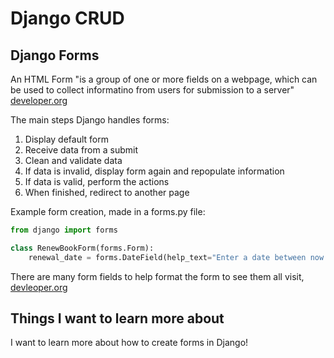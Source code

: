 # Django CRUD

## Django Forms

An HTML Form "is a group of one or more fields on a webpage, which can be used to collect informatino from users for submission to a server" [developer.org](https://developer.mozilla.org/en-US/docs/Learn/Server-side/Django/Forms)

The main steps Django handles forms:

1. Display default form
2. Receive data from a submit
3. Clean and validate data
4. If data is invalid, display form again and repopulate information
5. If data is valid, perform the actions
6. When finished, redirect to another page

Example form creation, made in a forms.py file:

```py
from django import forms

class RenewBookForm(forms.Form):
    renewal_date = forms.DateField(help_text="Enter a date between now and 4 weeks (default 3).")
```

There are many form fields to help format the form to see them all visit, [devleoper.org](https://developer.mozilla.org/en-US/docs/Learn/Server-side/Django/Forms#renew-book_form_using_a_form_and_function_view)

## Things I want to learn more about

I want to learn more about how to create forms in Django!